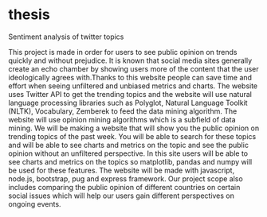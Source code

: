 # thesis
Sentiment analysis of twitter topics

This project is made in order for users to see public opinion on trends quickly and without prejudice. 
It is known that social media sites generally create an echo chamber by showing users more of the content 
that the user ideologically agrees with.Thanks to this website people can save time and effort when seeing 
unfiltered and unbiased metrics and charts. The website uses Twitter API to get the trending topics and the 
website will use natural language processing libraries such as Polyglot, Natural Language Toolkit (NLTK), 
Vocabulary, Zemberek to feed the data mining algorithm. The website will use opinion mining algorithms which
is a subfield of data mining. We will be making a website that will show you the public opinion on trending 
topics of the past week. You will be able to search for these topics and will be able to see charts and metrics
on the topic and see the public opinion without an unfiltered perspective. In this site users will be able to
see charts and metrics on the topics so matplotlib, pandas and numpy will be used for these features. The website
will be made with javascript, node.js, bootstrap, pug and express framework. Our project scope also includes
comparing the public opinion of different countries on certain social issues which will help our users gain
different perspectives on ongoing events.
